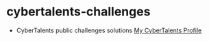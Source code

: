 # cybertalents-challenges
- CyberTalents public challenges solutions
 [My CyberTalents Profile](https://cybertalents.com/members/mu57f4/profile)
